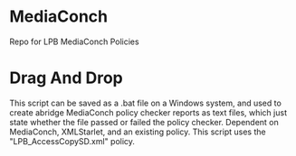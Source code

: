 # MediaConch
Repo for LPB MediaConch Policies
# Drag And Drop
This script can be saved as a .bat file on a Windows system, and used to create abridge MediaConch policy checker reports as text files, which just state whether the file passed or failed the policy checker. Dependent on MediaConch, XMLStarlet, and an existing policy. This script uses the "LPB_AccessCopySD.xml" policy.
